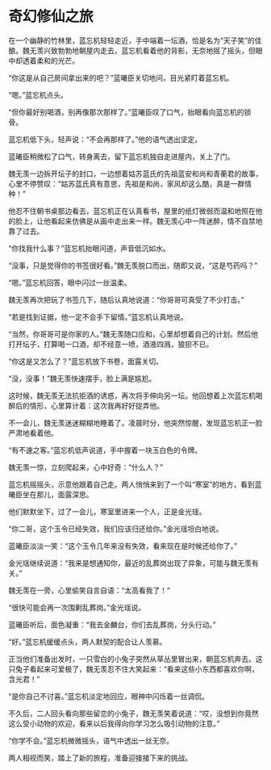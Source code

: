 # 奇幻修仙之旅

在一个幽静的竹林里，蓝忘机轻轻走近，手中端着一坛酒，恰是名为“天子笑”的佳酿。魏无羡兴致勃勃地朝屋内走去，蓝忘机看着他的背影，无奈地摇了摇头，但眼中却透着柔和的光芒。

“你这是从自己房间拿出来的吧？”蓝曦臣关切地问，目光紧盯着蓝忘机。

“嗯。”蓝忘机点头。

“但你最好别喝酒，别再像那次那样了。”蓝曦臣叹了口气，抬眼看向蓝忘机的锁骨。

蓝忘机低下头，轻声说：“不会再那样了。”他的语气透出坚定。

蓝曦臣稍微松了口气，转身离去，留下蓝忘机独自走进屋内，关上了门。

魏无羡一边拆开坛子的封口，一边想着姑苏蓝氏的先祖蓝安和尚和青蘅君的故事，心里不停赞叹：“姑苏蓝氏真有意思，先祖是和尚，家风却这么酷，真是一群情种！”

他忍不住朝书桌那边看去，蓝忘机正在认真看书，屋里的纸灯微弱而温和地照在他的脸上，让他看起来仿佛是从画中走出来一样。魏无羡心中一阵迷醉，情不自禁地靠了过去。

“你找我什么事？”蓝忘机抬眼问道，声音低沉如水。

“没事，只是觉得你的书签很好看。”魏无羡脱口而出，随即又说，“这是芍药吗？”

“嗯。”蓝忘机回答，眼中闪过一丝温柔。

魏无羡再次把玩了书签几下，随后认真地说道：“你哥哥可真受了不少打击。”

“若是找到证据，他一定不会手下留情。”蓝忘机认真地说。

“当然，你哥哥可是你家的人。”魏无羡随口应和，心里却想着自己的计划。然后他打开坛子，打算喝一口酒，却不经意一喷，酒液四溅，狼狈不已。

“你这是又怎么了？”蓝忘机放下书卷，面露关切。

“没，没事！”魏无羡快速摆手，脸上满是尴尬。

这时候，魏无羡无法抗拒酒的诱惑，再次将手伸向另一坛。他回想着上次蓝忘机喝醉后的情形，心里算计着：这次我再好好捉弄他。

不一会儿，魏无羡迷迷糊糊地睡着了。凌晨时分，他突然惊醒，发现蓝忘机正一脸严肃地看着他。

“有不速之客。”蓝忘机低声说道，手中握着一块玉白色的令牌。

魏无羡一惊，立刻爬起来，心中好奇：“什么人？”

蓝忘机摇摇头，示意他跟着自己走。两人悄悄来到了一个叫“寒室”的地方，看到蓝曦臣坐在那儿，面露深思。

他们默默坐下，过了一会儿，寒室里进来一个人，正是金光瑶。

“你二哥，这个玉令已经失效，我们应该归还给你。”金光瑶坦白地说。

蓝曦臣淡淡一笑：“这个玉令几年来没有失效，看来现在是时候还给你了。”

金光瑶继续说道：“我来是想通知你，最近的乱葬岗出现了异象，可能与魏无羡有关。”

魏无羡在一旁，心里偷笑自言自语：“太高看我了！”

“很快可能会再一次围剿乱葬岗。”金光瑶说。

蓝曦臣听后，面色凝重：“我去金麟台，你们去乱葬岗，分头行动。”

“好。”蓝忘机缓缓点头，两人默契的配合让人羡慕。

正当他们准备出发时，一只雪白的小兔子突然从草丛里冒出来，朝蓝忘机奔去。这只兔子看起来可爱极了，魏无羡忍不住大笑起来：“看来这些小东西都喜欢你啊，含光君！”

“是你自己不讨喜。”蓝忘机淡定地回应，眼神中闪烁着一丝调侃。

不久后，二人回头看向那些留恋的小兔子，魏无羡笑着说道：“哎，没想到你竟然这么受小动物的欢迎，看来以后我得向你学习怎么吸引动物的注意。”

“你学不会。”蓝忘机微微摇头，语气中透出一丝无奈。

两人相视而笑，踏上了新的旅程，准备迎接接下来的挑战。